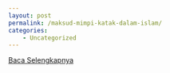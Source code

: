 ```yaml
---
layout: post
permalink: /maksud-mimpi-katak-dalam-islam/
categories:
    - Uncategorized
---
```


[Baca Selengkapnya](/03)